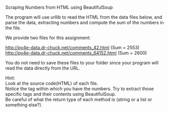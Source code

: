 Scraping Numbers from HTML using BeautifulSoup<br/>

The program will use urllib to read the HTML from the data files below, and parse the data, extracting numbers and compute the sum of the numbers in the file.

We provide two files for this assignment:

http://py4e-data.dr-chuck.net/comments_42.html (Sum = 2553)<br/>
http://py4e-data.dr-chuck.net/comments_64152.html (Sum = 2600)<br/>

You do not need to save these files to your folder since your program will read the data directly from the URL.

Hint: <br/>
Look at the source code(HTML) of each file. <br/>
Notice the tag within which you have the numbers. Try to extract those specific tags and their contents using BeautifulSoup.<br/>
Be careful of what the return type of each method is (string or a list or something else?).
